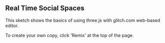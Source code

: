 ## Real Time Social Spaces

This sketch shows the basics of using three.js with glitch.com web-based editor.

To create your own copy, click 'Remix' at the top of the page.